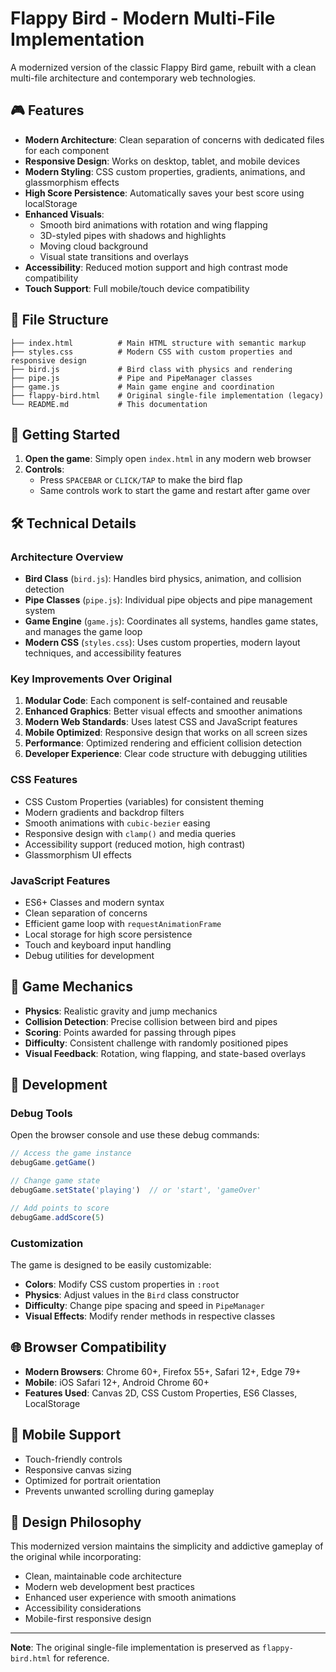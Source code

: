 # Flappy Bird - Modern Multi-File Implementation

A modernized version of the classic Flappy Bird game, rebuilt with a clean multi-file architecture and contemporary web technologies.

## 🎮 Features

- **Modern Architecture**: Clean separation of concerns with dedicated files for each component
- **Responsive Design**: Works on desktop, tablet, and mobile devices
- **Modern Styling**: CSS custom properties, gradients, animations, and glassmorphism effects
- **High Score Persistence**: Automatically saves your best score using localStorage
- **Enhanced Visuals**: 
  - Smooth bird animations with rotation and wing flapping
  - 3D-styled pipes with shadows and highlights
  - Moving cloud background
  - Visual state transitions and overlays
- **Accessibility**: Reduced motion support and high contrast mode compatibility
- **Touch Support**: Full mobile/touch device compatibility

## 📁 File Structure

```
├── index.html          # Main HTML structure with semantic markup
├── styles.css          # Modern CSS with custom properties and responsive design
├── bird.js             # Bird class with physics and rendering
├── pipe.js             # Pipe and PipeManager classes
├── game.js             # Main game engine and coordination
├── flappy-bird.html    # Original single-file implementation (legacy)
└── README.md           # This documentation
```

## 🚀 Getting Started

1. **Open the game**: Simply open `index.html` in any modern web browser
2. **Controls**: 
   - Press `SPACEBAR` or `CLICK/TAP` to make the bird flap
   - Same controls work to start the game and restart after game over

## 🛠 Technical Details

### Architecture Overview

- **Bird Class** (`bird.js`): Handles bird physics, animation, and collision detection
- **Pipe Classes** (`pipe.js`): Individual pipe objects and pipe management system
- **Game Engine** (`game.js`): Coordinates all systems, handles game states, and manages the game loop
- **Modern CSS** (`styles.css`): Uses custom properties, modern layout techniques, and accessibility features

### Key Improvements Over Original

1. **Modular Code**: Each component is self-contained and reusable
2. **Enhanced Graphics**: Better visual effects and smoother animations
3. **Modern Web Standards**: Uses latest CSS and JavaScript features
4. **Mobile Optimized**: Responsive design that works on all screen sizes
5. **Performance**: Optimized rendering and efficient collision detection
6. **Developer Experience**: Clear code structure with debugging utilities

### CSS Features

- CSS Custom Properties (variables) for consistent theming
- Modern gradients and backdrop filters
- Smooth animations with `cubic-bezier` easing
- Responsive design with `clamp()` and media queries
- Accessibility support (reduced motion, high contrast)
- Glassmorphism UI effects

### JavaScript Features

- ES6+ Classes and modern syntax
- Clean separation of concerns
- Efficient game loop with `requestAnimationFrame`
- Local storage for high score persistence
- Touch and keyboard input handling
- Debug utilities for development

## 🎯 Game Mechanics

- **Physics**: Realistic gravity and jump mechanics
- **Collision Detection**: Precise collision between bird and pipes
- **Scoring**: Points awarded for passing through pipes
- **Difficulty**: Consistent challenge with randomly positioned pipes
- **Visual Feedback**: Rotation, wing flapping, and state-based overlays

## 🔧 Development

### Debug Tools

Open the browser console and use these debug commands:

```javascript
// Access the game instance
debugGame.getGame()

// Change game state
debugGame.setState('playing')  // or 'start', 'gameOver'

// Add points to score
debugGame.addScore(5)
```

### Customization

The game is designed to be easily customizable:

- **Colors**: Modify CSS custom properties in `:root`
- **Physics**: Adjust values in the `Bird` class constructor
- **Difficulty**: Change pipe spacing and speed in `PipeManager`
- **Visual Effects**: Modify render methods in respective classes

## 🌐 Browser Compatibility

- **Modern Browsers**: Chrome 60+, Firefox 55+, Safari 12+, Edge 79+
- **Mobile**: iOS Safari 12+, Android Chrome 60+
- **Features Used**: Canvas 2D, CSS Custom Properties, ES6 Classes, LocalStorage

## 📱 Mobile Support

- Touch-friendly controls
- Responsive canvas sizing
- Optimized for portrait orientation
- Prevents unwanted scrolling during gameplay

## 🎨 Design Philosophy

This modernized version maintains the simplicity and addictive gameplay of the original while incorporating:

- Clean, maintainable code architecture
- Modern web development best practices  
- Enhanced user experience with smooth animations
- Accessibility considerations
- Mobile-first responsive design

---

**Note**: The original single-file implementation is preserved as `flappy-bird.html` for reference.